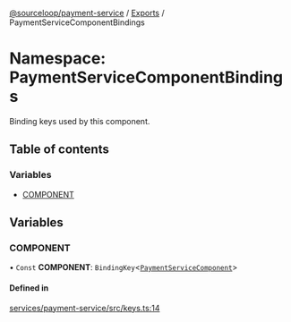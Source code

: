 [@sourceloop/payment-service](../README.md) / [Exports](../modules.md) / PaymentServiceComponentBindings

# Namespace: PaymentServiceComponentBindings

Binding keys used by this component.

## Table of contents

### Variables

- [COMPONENT](PaymentServiceComponentBindings.md#component)

## Variables

### COMPONENT

• `Const` **COMPONENT**: `BindingKey`<[`PaymentServiceComponent`](../classes/PaymentServiceComponent.md)\>

#### Defined in

[services/payment-service/src/keys.ts:14](https://github.com/sourcefuse/loopback4-microservice-catalog/blob/93a7f917/services/payment-service/src/keys.ts#L14)

